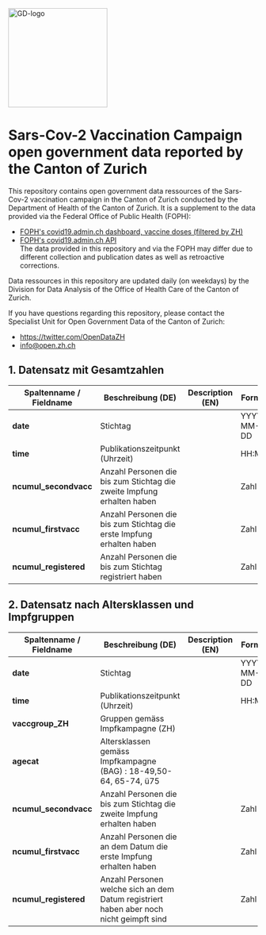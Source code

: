 
<img src="https://github.com/openZH/covid_19/blob/master/gd.png" alt="GD-logo" width="200"/>

# Sars-Cov-2 Vaccination Campaign open government data reported by the Canton of Zurich

This repository contains open government data ressources of the Sars-Cov-2 vaccination campaign in the Canton of Zurich conducted by the Department of Health of the Canton of Zurich. It is a supplement to the data provided via the Federal Office of Public Health (FOPH): <br>
- [FOPH's covid19.admin.ch dashboard, vaccine doses (filtered by ZH)](https://www.covid19.admin.ch/en/epidemiologic/vacc-doses?detGeo=ZH#showDetail) <br>
- [FOPH's covid19.admin.ch API](https://www.covid19.admin.ch/api/data/context) <br>
The data provided in this repository and via the FOPH may differ due to different collection and publication dates as well as retroactive corrections.

Data ressources in this repository are updated daily (on weekdays) by the Division for Data Analysis of the Office of Health Care of the Canton of Zurich.

If you have questions regarding this repository, please contact the Specialist Unit for Open Government Data of the Canton of Zurich: <br>
- https://twitter.com/OpenDataZH <br>
- [info@open.zh.ch](mailto:info@open.zh.ch) <br>


## 1. Datensatz mit Gesamtzahlen 

| Spaltenname / Fieldname      | Beschreibung (DE)                               | Description (EN)   | Format |
|---------------------|--------------------------------------------|------------|------|
| __date__  | Stichtag |  |YYYY-MM-DD|
| __time__  | Publikationszeitpunkt (Uhrzeit)  |  |HH:MM|
| __ncumul_secondvacc__  | Anzahl Personen die bis zum Stichtag die zweite Impfung erhalten haben |  |Zahl|
| __ncumul_firstvacc__  | Anzahl Personen die bis zum Stichtag die erste Impfung erhalten haben |  |Zahl|
| __ncumul_registered__  | Anzahl Personen die bis zum Stichtag registriert haben|  |Zahl|


## 2. Datensatz nach Altersklassen und Impfgruppen

| Spaltenname / Fieldname      | Beschreibung (DE)                               | Description (EN)   | Format |
|---------------------|--------------------------------------------|------------|------|
| __date__  | Stichtag|  |YYYY-MM-DD|
| __time__  | Publikationszeitpunkt (Uhrzeit) |  |HH:MM|
| __vaccgroup_ZH__  | Gruppen gemäss Impfkampagne (ZH)  |  ||
| __agecat__  | Altersklassen gemäss Impfkampagne (BAG) : 18-49,50-64, 65-74, ü75|  ||
| __ncumul_secondvacc__  | Anzahl Personen die bis zum Stichtag die zweite Impfung erhalten haben |  |Zahl|
| __ncumul_firstvacc__  | Anzahl Personen die an dem Datum die erste Impfung erhalten haben |  |Zahl|
| __ncumul_registered__  | Anzahl Personen welche sich an dem Datum registriert haben aber noch nicht geimpft sind |  |Zahl|

